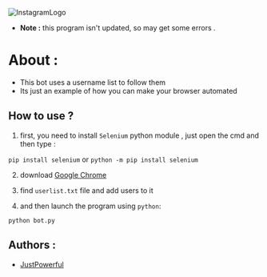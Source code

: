 
![InstagramLogo](https://i.vimeocdn.com/video/570148251.webp?mw=960&mh=540)

- **Note :** this program isn't updated, so may get some errors .

# About :
- This bot uses a username list to follow them
- Its just an example of how you can make your browser automated 


## How to use ?
1) first, you need to install ``Selenium`` python module , just open the cmd and then type :

``
pip install selenium
``
or
``
python -m pip install selenium
``

2) download [Google Chrome](https://www.google.com/chrome/?brand=CHBD&gclid=CjwKCAjw7O_pBRA3EiwA_lmtfh7qjVTsMv6J9PN4eqE8-I3606zw0MbCd0OKpfxB50mGb8howj1tSBoCpEIQAvD_BwE&gclsrc=aw.ds)

3) find ``userlist.txt`` file and add users to it 

4) and then launch the program using ``python``:

``python bot.py``

## Authors :

- [JustPowerful](https://github.com/JustPowerful)

